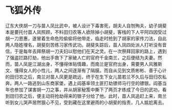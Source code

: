 # 飞狐外传

  辽东大侠胡一刀与苗人凤比武中，被人设计下毒害死，胡夫人自刎殉夫，幼子胡斐本是要托付苗人凤照顾，不料田归农等人欲除掉小胡斐，客栈的下人平阿四因受过胡一刀恩惠，遂冒着生命危险偷偷将他带走，临走时抢到了胡家的家传刀法，自此两人隐姓埋名，胡斐刻苦练习家传武功。胡斐失踪后，苗人凤四处派人打听没有音信，于是每年去拜祭胡一刀夫妇以慰他们在天之灵。在一次祭拜回家的路上，遇到了强盗拦路打劫，他出手救下了家破人亡的官府千金南兰，之后便结为夫妻。然而，苗人凤是江湖出身，不懂得体贴情趣，而南兰是官府出身，需要男人风雅斯文、懂得女人的小性儿，两人之间逐渐有了隔膜。而自从见到文质彬彬、善于心计的田归农之后，南兰对苗人凤更是疏远，终于在生下女儿苗若兰不久后与田归农私奔。两人一路逃到山东商家堡，遇上阎基率领土匪打劫镖师马行空的镖银。阎基当年也参加了谋害胡一刀之事，并从胡家秘笈中撕下了两页才练成了今日的武功，看到田归农之后，便主动将抢劫得来的银子分给了他。此时，苗人凤追赶上来，南兰听到女儿哭声居然狠心不见，受到藏在这里避雨的小胡斐的指责，几人尴尬离去。